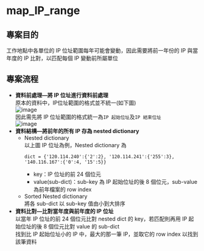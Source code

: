 ﻿# map_IP_range

## 專案目的
工作地點中各單位的 IP 位址範圍每年可能會變動，因此需要將前一年份的 IP 與當年度的 IP 比對，以匹配每個 IP 變動前所屬單位

## 專案流程
- **資料前處理—將 IP 位址進行資料前處理**  
  原本的資料中，IP位址範圍的格式並不統一(如下圖)  
  ![image](https://github.com/Clairechn/map_IP_range/assets/43264051/77007c00-fa80-46c8-b84a-e7ba788ca909)  
  因此需先將 IP 位址範圍的格式統一為`IP 起始位址`及`IP 結束位址`  
   ![image](https://github.com/Clairechn/map_IP_range/assets/43264051/f22f176a-33e4-4dfc-bec1-2cae35adf046)       
- **資料結構—將前年的所有 IP 存為 nested dictionary**
   - Nested dictionary
  <br>以上圖 IP 位址為例，Nested dictionary 為
      ```
      dict = {'120.114.240':{'2':2}, '120.114.241':{'255':3}, '140.116.167':{'0':4, '15':5}}
      ```  
      - key：IP 位址的前 24 個位元  
      - value(sub-dict)：sub-key 為 IP 起始位址的後 8 個位元，sub-value 為前年檔案的 row index
   - Sorted Nested dictionary
     <br>將各 sub-dict 以 sub-key 值由小到大排序<br>
- **資料比對—比對當年度與前年度的 IP 位址**
  <br>以當年 IP 位址的前 24 個位元比對 nested dict 的 key，若匹配則再用 IP 起始位址的後 8 個位元比對 value 的 sub-dict<br>找到比 IP 起始位址小的 IP 中，最大的那一筆 IP，並取它的 row index 以找到該筆資料  
